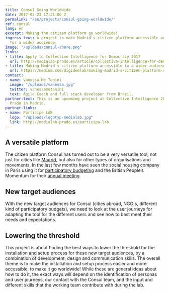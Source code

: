 ```yaml
---
title: Consul Going Worldwide
date: 2017-02-23 17:21:00 Z
permalink: "/en/projects/consul-going-worldwide/"
ref: consul
lang: en
excerpt: Making the citizen platform go worldwide!
ingress-text: A project to make Madrid's citizen platform accessible and easy to use
  for a wider audience.
image: "/uploads/consul-share.png"
links:
- title: Apply to Collective Intelligence for Democracy 2017
  url: http://medialab-prado.es/article/collective-intelligence-for-democracy-2017-call-for-collaborators
- title: Making Madrid´s citizen platform accessible to a wider audience
  url: https://medium.com/digidemlab/making-madrid-s-citizen-platform-accessible-to-a-wider-audience-f452dd59a394
contact:
- name: Vanessa Me Tonini
  image: "/uploads/vanessa.jpg"
  twitter: vanessametonini
  text: Agile Coach and full stack developer from Brazil.
partner-text: This is an upcoming project at Collective Intelligence 2017 at Medialab
  Prado in Madrid.
partner-links:
- name: Participa LAB
  logo: "/uploads/logotyp-medialab.jpg"
  link: http://medialab-prado.es/participa-lab
---
```


## A versatile platform
The citizen platform Consul has turned out to be a very versatile tool, not just for cities like [Madrid](http://decide.madrid.es/), but also for other types of organisations and movements. In the last few months have seen the social housing company in Paris using it for [participatory budgeting](http://budget-participatif.rivp.fr) and the British People’s Momentum for their [annual meeting](http://mxv.peoplesmomentum.com).

## New target audiences
With the new target audiences for Consul (cities abroad, NGO:s, different kind of participatory budgets), we need to look at the user journeys for adapting the tool for the different users and see how to best meet their needs and expectations.

## Lowering the threshold
This project is about finding the best ways to lower the threshold for the installation and setup process for these new target audiences, by a combination of development, design and communication skills. The overall theme is to make the installation and setup process easier and more accessible, to make it go worldwide! While these are general ideas about how to do it, the exact ways will depend on the identification of personas and user journeys, our contact with the Consul team, and the input and different skills that the working team contribute with during the lab.
